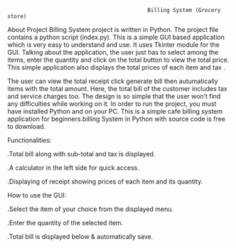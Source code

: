                                                 Billing System (Grocery store)
                                
 About Project  Billing System project is written in Python. The project file contains a python script (index.py). This is a simple GUI based application which is very easy to understand and use. It uses Tkinter module for the GUI. Talking about the application, the user just has to select among the items, enter the quantity and click on the total button to view the total price. This simple application also displays the total prices of each item and tax .

The user can view the total receipt click generate bill then autumatically items with the total amount. Here, the total bill of the customer includes tax and service charges too. The design is so simple that the user won’t find any difficulties while working on it. In order to run the project, you must have installed Python and on your PC. This is a simple cafe billing system application for beginners.billing  System in Python with source code is free to download.



Functionalities:

.Total bill along with sub-total and tax is displayed.

.A calculator in the left side for quick access.

.Displaying of receipt showing prices of each item and its quantity.

How to use the GUI:

.Select the item of your choice from the displayed menu.


.Enter the quantity of the selected item.

.Total bill is displayed below & automatically save.
